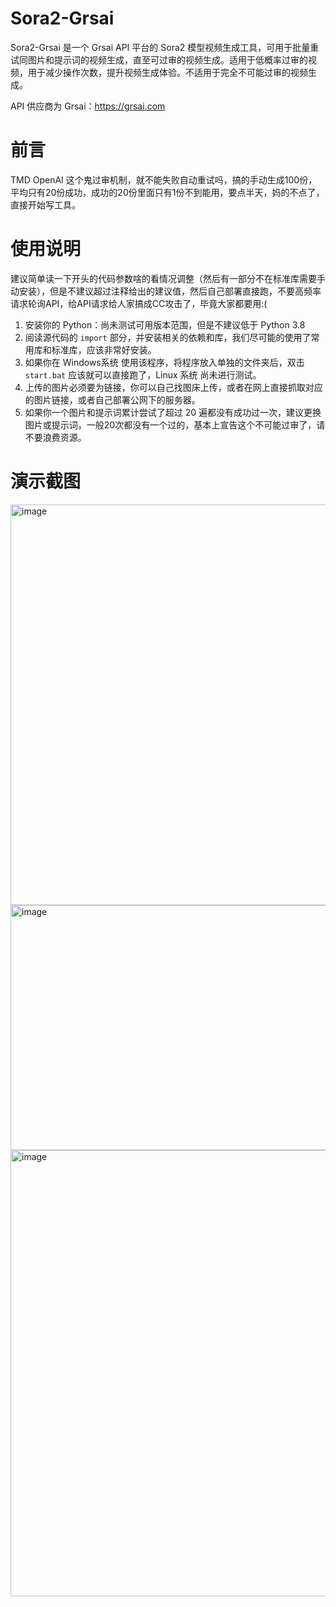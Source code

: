 # Sora2-Grsai
Sora2-Grsai 是一个 Grsai API 平台的 Sora2 模型视频生成工具，可用于批量重试同图片和提示词的视频生成，直至可过审的视频生成。适用于低概率过审的视频，用于减少操作次数，提升视频生成体验。不适用于完全不可能过审的视频生成。

API 供应商为 Grsai：https://grsai.com

# 前言
TMD OpenAI 这个鬼过审机制，就不能失败自动重试吗，搞的手动生成100份，平均只有20份成功，成功的20份里面只有1份不到能用，要点半天，妈的不点了，直接开始写工具。

# 使用说明
建议简单读一下开头的代码参数啥的看情况调整（然后有一部分不在标准库需要手动安装），但是不建议超过注释给出的建议值，然后自己部署直接跑，不要高频率请求轮询API，给API请求给人家搞成CC攻击了，毕竟大家都要用:(

1. 安装你的 Python：尚未测试可用版本范围，但是不建议低于 Python 3.8
2. 阅读源代码的 `import` 部分，并安装相关的依赖和库，我们尽可能的使用了常用库和标准库，应该非常好安装。
3. 如果你在 Windows系统 使用该程序，将程序放入单独的文件夹后，双击 `start.bat` 应该就可以直接跑了，Linux 系统 尚未进行测试。
4. 上传的图片必须要为链接，你可以自己找图床上传，或者在网上直接抓取对应的图片链接，或者自己部署公网下的服务器。
5. 如果你一个图片和提示词累计尝试了超过 20 遍都没有成功过一次，建议更换图片或提示词，一般20次都没有一个过的，基本上宣告这个不可能过审了，请不要浪费资源。

# 演示截图
<img width="1040" height="641" alt="image" src="https://github.com/user-attachments/assets/9410470f-90dc-4702-a9fb-a76bed8a0a56" />

<img width="686" height="392" alt="image" src="https://github.com/user-attachments/assets/7b8dfdf1-0918-48ab-bbd1-948776b1d708" />
<img width="1038" height="714" alt="image" src="https://github.com/user-attachments/assets/92cd6175-00ce-4537-9f13-3edc9a3891c8" />

